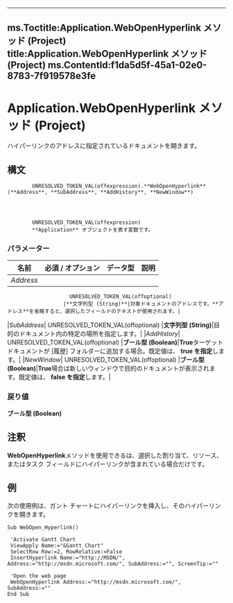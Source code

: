 

---
ms.Toctitle:Application.WebOpenHyperlink メソッド (Project)
title:Application.WebOpenHyperlink メソッド (Project)
ms.ContentId:f1da5d5f-45a1-02e0-8783-7f919578e3fe
---
# Application.WebOpenHyperlink メソッド (Project)




ハイパーリンクのアドレスに指定されているドキュメントを開きます。

## 構文

            UNRESOLVED_TOKEN_VAL(offexpression).**WebOpenHyperlink**(**Address**, **SubAddress**, **AddHistory**, **NewWindow**)




            UNRESOLVED_TOKEN_VAL(offexpression)
            **Application** オブジェクトを表す変数です。

### パラメーター

|**名前**|**必須 / オプション**|**データ型**|**説明**|
|---|---|---|---|
|*Address*|
                        UNRESOLVED_TOKEN_VAL(offoptional)
                      |**文字列型 (String)**|対象ドキュメントのアドレスです。**アドレス**を省略すると、選択したフィールドのテキストが使用されます。|
|*SubAddress*|
                        UNRESOLVED_TOKEN_VAL(offoptional)
                      |**文字列型 (String)**|目的のドキュメント内の特定の場所を指定します。|
|*AddHistory*|
                        UNRESOLVED_TOKEN_VAL(offoptional)
                      |**ブール型 (Boolean)**|**True**ターゲット ドキュメントが [履歴] フォルダーに追加する場合。既定値は、 **true を指定**します。|
|*NewWindow*|
                        UNRESOLVED_TOKEN_VAL(offoptional)
                      |**ブール型 (Boolean)**|**True**場合は新しいウィンドウで目的のドキュメントが表示されます。既定値は、 **false を指定**します。|



### 戻り値
**ブール型 (Boolean)**





## 注釈
**WebOpenHyperlink**メソッドを使用できるは、選択した割り当て、リソース、またはタスク フィールドにハイパーリンクが含まれている場合だけです。



## 例
次の使用例は、ガント チャートにハイパーリンクを挿入し、そのハイパーリンクを開きます。

```vba
Sub WebOpen_Hyperlink() 
 
 'Activate Gantt Chart 
 ViewApply Name:="&Gantt Chart" 
 SelectRow Row:=2, RowRelative:=False 
 InsertHyperlink Name:="http://MSDN/", Address:="http://msdn.microsoft.com/", SubAddress:="", ScreenTip:="" 
 
 'Open the web page 
 WebOpenHyperlink Address:="http://msdn.microsoft.com/", SubAddress:="" 
End Sub
```





